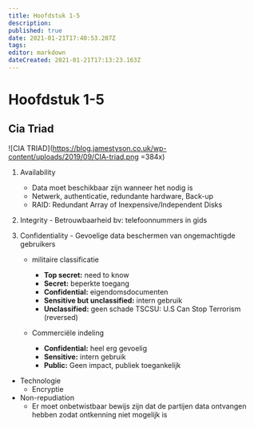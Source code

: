```yaml
---
title: Hoofdstuk 1-5
description: 
published: true
date: 2021-01-21T17:40:53.287Z
tags: 
editor: markdown
dateCreated: 2021-01-21T17:13:23.163Z
---
```


# Hoofdstuk 1-5

## Cia Triad
![CIA TRIAD](https://blog.jamestyson.co.uk/wp-content/uploads/2019/09/CIA-triad.png =384x)
  1. Availability
    	- Data moet beschikbaar zijn wanneer het nodig is
        - Netwerk, authenticatie, redundante hardware, Back-up
        - RAID: Redundant Array of Inexpensive/Independent Disks

  2. Integrity
    - Betrouwbaarheid
     bv: telefoonnummers in gids

  3. Confidentiality
    - Gevoelige data beschermen van ongemachtigde gebruikers
      - militaire classificatie
        - **Top secret:** need to know
        - **Secret:** beperkte toegang
        - **Confidential:** eigendomsdocumenten
        - **Sensitive but unclassified:** intern gebruik
        - **Unclassified:** geen schade
      TSCSU:  U.S Can Stop Terrorism (reversed)

  	  - Commerciële indeling
        - **Confidential:** heel erg gevoelig
        - **Sensitive:** intern gebruik
        - **Public:** Geen impact, publiek toegankelijk

  - Technologie
      - Encryptie
  - Non-repudiation
      - Er moet onbetwistbaar bewijs zijn dat de partijen data ontvangen hebben zodat ontkenning niet mogelijk is
